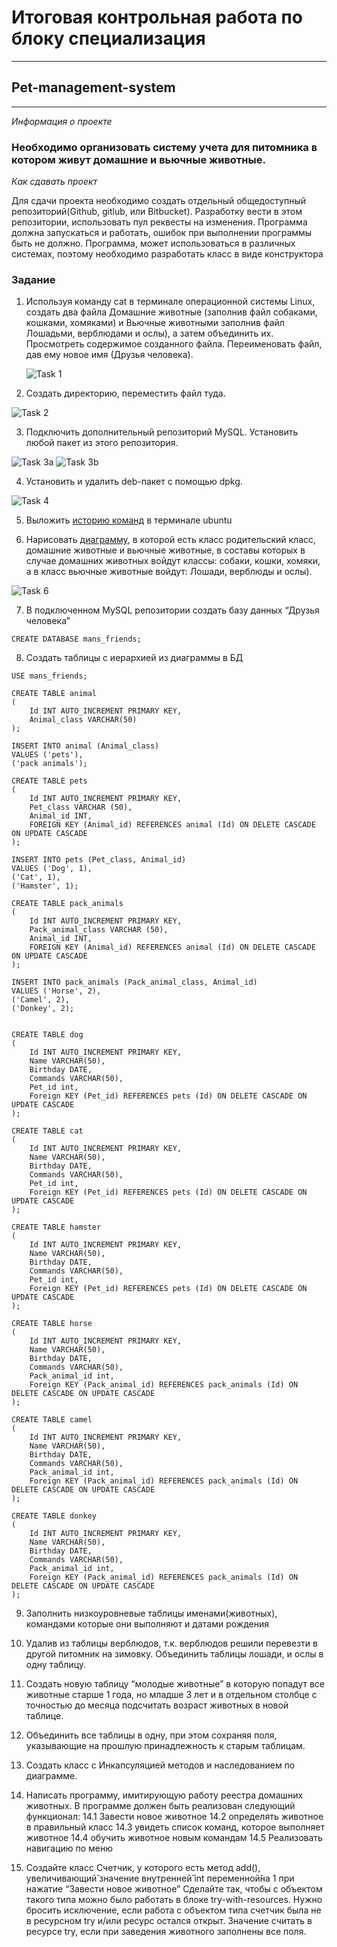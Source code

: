 # Итоговая контрольная работа по блоку специализация
___
## **Pet-management-system**
___
*Информация о проекте*

### Необходимо организовать систему учета для питомника в котором живут домашние и вьючные животные.

*Как сдавать проект*

Для сдачи проекта необходимо создать отдельный общедоступный
репозиторий(Github, gitlub, или Bitbucket). Разработку вести в этом
репозитории, использовать пул реквесты на изменения. Программа должна
запускаться и работать, ошибок при выполнении программы быть не должно.
Программа, может использоваться в различных системах, поэтому необходимо
разработать класс в виде конструктора
### Задание
1. Используя команду cat в терминале операционной системы Linux, создать
   два файла Домашние животные (заполнив файл собаками, кошками,
   хомяками) и Вьючные животными заполнив файл Лошадьми, верблюдами и
   ослы), а затем объединить их. Просмотреть содержимое созданного файла.
   Переименовать файл, дав ему новое имя (Друзья человека).

   ![Task 1](https://github.com/pashtetrus33/pet-management-system/blob/main/Task%201.png)

2. Создать директорию, переместить файл туда.

![Task 2](https://github.com/pashtetrus33/pet-management-system/blob/main/Task%202.png)

3. Подключить дополнительный репозиторий MySQL. Установить любой пакет из этого репозитория.

![Task 3a](https://github.com/pashtetrus33/pet-management-system/blob/main/Task%203a.png)
![Task 3b](https://github.com/pashtetrus33/pet-management-system/blob/main/Task%203b.png)

4. Установить и удалить deb-пакет с помощью dpkg.
   
![Task 4](https://github.com/pashtetrus33/pet-management-system/blob/main/Task%204.png)

5. Выложить [историю команд](https://github.com/pashtetrus33/pet-management-system/blob/main/TerminalCommands.md) в терминале ubuntu


6. Нарисовать [диаграмму](https://github.com/pashtetrus33/pet-management-system/blob/main/diagram.drawio), в которой есть класс родительский класс, домашние
   животные и вьючные животные, в составы которых в случае домашних
   животных войдут классы: собаки, кошки, хомяки, а в класс вьючные животные
   войдут: Лошади, верблюды и ослы).

![Task 6](https://github.com/pashtetrus33/pet-management-system/blob/main/Task%206.png)

7. В подключенном MySQL репозитории создать базу данных “Друзья человека”

``` mysql 
CREATE DATABASE mans_friends; 
```

8. Создать таблицы с иерархией из диаграммы в БД
```mysql
USE mans_friends;

CREATE TABLE animal
(
	Id INT AUTO_INCREMENT PRIMARY KEY,  
	Animal_class VARCHAR(50)
);

INSERT INTO animal (Animal_class)
VALUES ('pets'),
('pack animals');  

CREATE TABLE pets
(
	Id INT AUTO_INCREMENT PRIMARY KEY,
    Pet_class VARCHAR (50),
    Animal_id INT,
    FOREIGN KEY (Animal_id) REFERENCES animal (Id) ON DELETE CASCADE ON UPDATE CASCADE
);

INSERT INTO pets (Pet_class, Animal_id)
VALUES ('Dog', 1),
('Cat', 1),  
('Hamster', 1); 

CREATE TABLE pack_animals
(
	Id INT AUTO_INCREMENT PRIMARY KEY,
    Pack_animal_class VARCHAR (50),
    Animal_id INT,
    FOREIGN KEY (Animal_id) REFERENCES animal (Id) ON DELETE CASCADE ON UPDATE CASCADE
);

INSERT INTO pack_animals (Pack_animal_class, Animal_id)
VALUES ('Horse', 2),
('Camel', 2),  
('Donkey', 2); 
    

CREATE TABLE dog
(       
    Id INT AUTO_INCREMENT PRIMARY KEY, 
    Name VARCHAR(50), 
    Birthday DATE,
    Commands VARCHAR(50),
    Pet_id int,
    Foreign KEY (Pet_id) REFERENCES pets (Id) ON DELETE CASCADE ON UPDATE CASCADE
);

CREATE TABLE cat
(       
    Id INT AUTO_INCREMENT PRIMARY KEY, 
    Name VARCHAR(50), 
    Birthday DATE,
    Commands VARCHAR(50),
    Pet_id int,
    Foreign KEY (Pet_id) REFERENCES pets (Id) ON DELETE CASCADE ON UPDATE CASCADE
);

CREATE TABLE hamster
(       
    Id INT AUTO_INCREMENT PRIMARY KEY, 
    Name VARCHAR(50), 
    Birthday DATE,
    Commands VARCHAR(50),
    Pet_id int,
    Foreign KEY (Pet_id) REFERENCES pets (Id) ON DELETE CASCADE ON UPDATE CASCADE
);

CREATE TABLE horse
(       
    Id INT AUTO_INCREMENT PRIMARY KEY, 
    Name VARCHAR(50), 
    Birthday DATE,
    Commands VARCHAR(50),
    Pack_animal_id int,
    Foreign KEY (Pack_animal_id) REFERENCES pack_animals (Id) ON DELETE CASCADE ON UPDATE CASCADE
);

CREATE TABLE camel
(       
    Id INT AUTO_INCREMENT PRIMARY KEY, 
    Name VARCHAR(50), 
    Birthday DATE,
    Commands VARCHAR(50),
    Pack_animal_id int,
    Foreign KEY (Pack_animal_id) REFERENCES pack_animals (Id) ON DELETE CASCADE ON UPDATE CASCADE
);

CREATE TABLE donkey
(       
    Id INT AUTO_INCREMENT PRIMARY KEY, 
    Name VARCHAR(50), 
    Birthday DATE,
    Commands VARCHAR(50),
    Pack_animal_id int,
    Foreign KEY (Pack_animal_id) REFERENCES pack_animals (Id) ON DELETE CASCADE ON UPDATE CASCADE
);
```

9. Заполнить низкоуровневые таблицы именами(животных), командами которые они выполняют и датами рождения

10. Удалив из таблицы верблюдов, т.к. верблюдов решили перевезти в другой питомник на зимовку. Объединить таблицы лошади, и ослы в одну таблицу.
    
11. Создать новую таблицу “молодые животные” в которую попадут все
    животные старше 1 года, но младше 3 лет и в отдельном столбце с точностью
    до месяца подсчитать возраст животных в новой таблице.

12. Объединить все таблицы в одну, при этом сохраняя поля, указывающие на
    прошлую принадлежность к старым таблицам.

13. Создать класс с Инкапсуляцией методов и наследованием по диаграмме. 

14. Написать программу, имитирующую работу реестра домашних животных.
   В программе должен быть реализован следующий функционал:
   14.1 Завести новое животное
   14.2 определять животное в правильный класс
   14.3 увидеть список команд, которое выполняет животное
   14.4 обучить животное новым командам
   14.5 Реализовать навигацию по меню 

15. Создайте класс Счетчик, у которого есть метод add(), увеличивающий̆ значение внутренней̆ int переменной̆на 1
при нажатие “Завести новое животное” Сделайте так, чтобы с объектом такого типа можно было работать в 
блоке try-with-resources. Нужно бросить исключение, если работа с объектом типа счетчик 
была не в ресурсном try и/или ресурс остался открыт. Значение считать в ресурсе try, если при заведения животного заполнены все поля.
